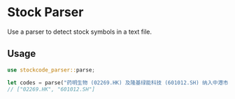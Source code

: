 # Stock Parser

Use a parser to detect stock symbols in a text file.

## Usage

```rs
use stockcode_parser::parse;

let codes = parse("药明生物 (02269.HK) 及隆基绿能科技 (601012.SH) 纳入中港市场首选名单。");
// ["02269.HK", "601012.SH"]
```
